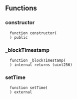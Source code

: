


## Functions
### constructor
```solidity
  function constructor(
  ) public
```




### _blockTimestamp
```solidity
  function _blockTimestamp(
  ) internal returns (uint256)
```




### setTime
```solidity
  function setTime(
  ) external
```




